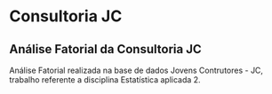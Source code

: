 # Consultoria JC
## Análise Fatorial da Consultoria JC
Análise Fatorial realizada na base de dados Jovens Contrutores - JC, trabalho referente a disciplina Estatística aplicada 2.

